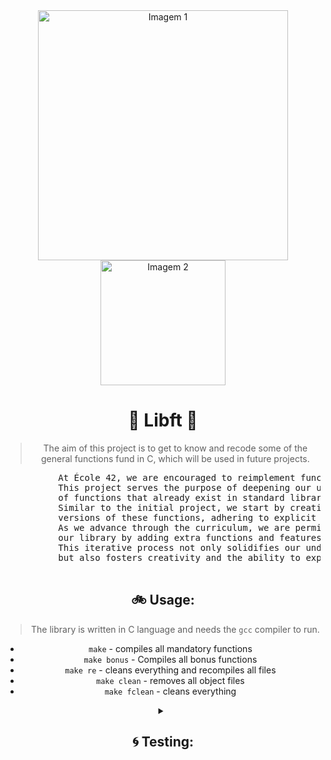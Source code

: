 <div align="center">

<!DOCTYPE html>
<html lang="en">
<head>
    <meta charset="UTF-8">
    <meta name="viewport" content="width=device-width, initial-scale=1.0">
</head>
<body>
    <div class="header-container">
        <img src="https://raw.githubusercontent.com/ayogun/42-project-badges/main/covers/cover-libft-bonus.png" width="400" alt="Imagem 1"/>
        <img src="https://media0.giphy.com/media/v1.Y2lkPTc5MGI3NjExMjVvb2twZXN6eTg0NW9uY2JyNWFkeTk1dm53MGdua3JjZXJjdXN6bCZlcD12MV9pbnRlcm5hbF9naWZfYnlfaWQmY3Q9Zw/fXnx6vSSrzY92rTONJ/giphy.webp" width="200" alt="Imagem 2"/>
    </div>
</body>
</html>

<h1>🚀 Libft 🚀</h1>

> The aim of this project is to get to know and recode some of the general functions fund in C, which will be used in future projects.

<div style="text-align: center;">
    <pre>
          At École 42, we are encouraged to reimplement functionalities from scratch.
          This project serves the purpose of deepening our understanding
          of functions that already exist in standard libraries.
          Similar to the initial project, we start by creating fundamental
          versions of these functions, adhering to explicit limitations.
          As we advance through the curriculum, we are permitted to enhance
          our library by adding extra functions and features to our Libft.
          This iterative process not only solidifies our understanding of core concepts
          but also fosters creativity and the ability to expand on existing knowledge.
    </pre>
</div>


<summary><h2>🚲 Usage:</h2></summary>

> The library is written in C language and needs the `gcc` compiler to run.

- `make` - compiles all mandatory functions
- `make bonus` - Compiles all bonus functions
- `make re` - cleans everything and recompiles all files
- `make clean` - removes all object files
- `make fclean` - cleans everything

</details>
<details>
<summary><h2>🌀 Testing:</h2></summary>

> You have the option to either create your own tests or utilize third-party tests, such as:

  * [francinette](https://github.com/xicodomingues/francinette) 

